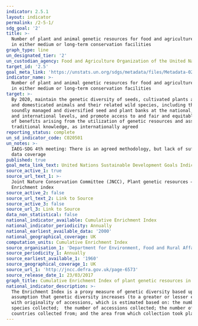 ```yaml
---
indicator: 2.5.1
layout: indicator
permalink: /2-5-1/
sdg_goal: '2'
title: >-
  Number of plant and animal genetic resources for food and agriculture secured
  in either medium or long-term conservation facilities
graph_type: line
un_designated_tier: '2'
un_custodian_agency: Food and Agriculture Organization of the United Nations (UN FAO)
target_id: '2.5'
goal_meta_link: 'https://unstats.un.org/sdgs/metadata/files/Metadata-02-05-01.pdf'
indicator_name: >-
  Number of plant and animal genetic resources for food and agriculture secured
  in either medium or long-term conservation facilities
target: >-
  By 2020, maintain the genetic diversity of seeds, cultivated plants and farmed
  and domesticated animals and their related wild species, including through
  soundly managed and diversified seed and plant banks at the national, regional
  and international levels, and promote access to and fair and equitable sharing
  of benefits arising from the utilization of genetic resources and associated
  traditional knowledge, as internationally agreed
reporting_status: complete
un_sd_indicator_code: C020501
un_notes: >-
  IAEG-SDG 4th meeting: There is an agreed methodology, but lack of sufficient
  data coverage
published: true
goal_meta_link_text: United Nations Sustainable Development Goals Indicator Metadata 02-05-01
source_active_1: true
source_url_text_1: >-
  Joint Nature Conservation Committee (JNCC), Plant genetic resources –
  Enrichment index
source_active_2: false
source_url_text_2: Link to Source
source_active_3: false
source_url_3: Link to Source
data_non_statistical: false
national_indicator_available: Cumulative Enrichment Index
national_indicator_periodicity: Annually
national_earliest_available_data: '2000'
national_geographical_coverage: UK
computation_units: Cumulative Enrichment Index
source_organisation_1: 'Department for Environment, Food and Rural Affairs (DEFRA)'
source_periodicity_1: Annually
source_earliest_available_1: '1960'
source_geographical_coverage_1: UK
source_url_1: 'http://jncc.defra.gov.uk/page-6573'
source_release_date_1: 23/03/2017
graph_title: Cumulative Enrichment Index of plant genetic resources in the UK
national_indicator_description: >-
  The Enrichment Index is a proxy measure of genetic diversity based upon the
  assumption that genetic diversity increases (to a greater or lesser extent)
  with originality of accessions, which is estimated based on: the number of
  species collected;  the number of accessions collected; the number of
  countries collected from; and the area from which collection took place.
---
```

